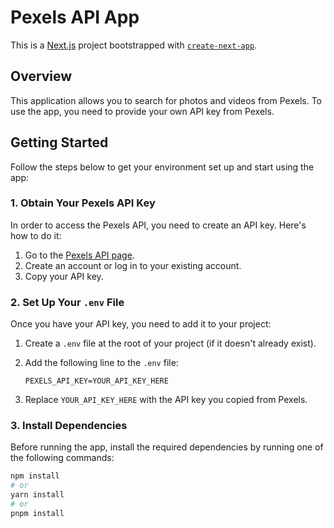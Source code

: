# Pexels API App

This is a [Next.js](https://nextjs.org) project bootstrapped with [`create-next-app`](https://nextjs.org/docs/app/api-reference/cli/create-next-app).

## Overview

This application allows you to search for photos and videos from Pexels. To use the app, you need to provide your own API key from Pexels.

## Getting Started

Follow the steps below to get your environment set up and start using the app:

### 1. Obtain Your Pexels API Key

In order to access the Pexels API, you need to create an API key. Here's how to do it:

1. Go to the [Pexels API page](https://www.pexels.com/pt-br/api/key/).
2. Create an account or log in to your existing account.
3. Copy your API key.

### 2. Set Up Your `.env` File

Once you have your API key, you need to add it to your project:

1. Create a `.env` file at the root of your project (if it doesn't already exist).
2. Add the following line to the `.env` file:

    ```env
    PEXELS_API_KEY=YOUR_API_KEY_HERE
    ```

3. Replace `YOUR_API_KEY_HERE` with the API key you copied from Pexels.

### 3. Install Dependencies

Before running the app, install the required dependencies by running one of the following commands:

```bash
npm install
# or
yarn install
# or
pnpm install
